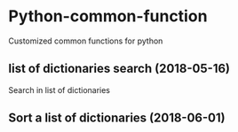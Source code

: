 # Python-common-function

Customized common functions for python

## list of dictionaries search (2018-05-16)

Search in list of dictionaries

## Sort a list of dictionaries (2018-06-01)


